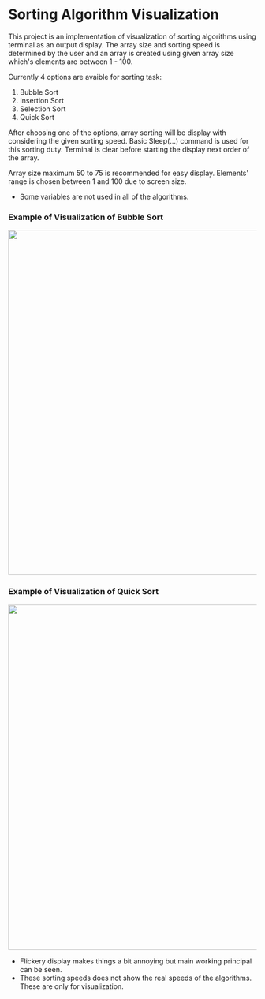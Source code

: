 # Sorting Algorithm Visualization

This project is an implementation of visualization of sorting algorithms using terminal as an output display. 
The array size and sorting speed is determined by the user and an array is created using given array size which's elements are between 1 - 100.

Currently 4 options are avaible for sorting task:
1. Bubble Sort
2. Insertion Sort
3. Selection Sort
4. Quick Sort

After choosing one of the options, array sorting will be display with considering the given sorting speed. 
Basic Sleep(...) command is used for this sorting duty.
Terminal is clear before starting the display next order of the array. 

Array size maximum 50 to 75 is recommended for easy display. 
Elements' range is chosen between 1 and 100 due to screen size. 
* Some variables are not used in all of the algorithms.

### Example of Visualization of Bubble Sort
<p align="center">
<img src="https://media.giphy.com/media/GFzFyTDwwtLcUM95Bz/giphy.gif" width="700">
</p>

### Example of Visualization of Quick Sort
<p align="center">
<img src="https://media.giphy.com/media/HpkYOOHG3fIdJKWU7F/giphy.gif" width="700">
</p>


* Flickery display makes things a bit annoying but main working principal can be seen.
* These sorting speeds does not show the real speeds of the algorithms. These are only for visualization. 
